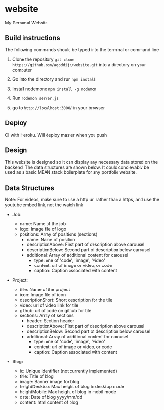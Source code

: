 # website
My Personal Website

## Build instructions

The following commands should be typed into the terminal or command line

1. Clone the repository ``` git clone https://github.com/agoddijn/website.git ``` into a directory on your computer

2. Go into the directory and run ``` npm install ```

3. Install nodemone ``` npm install -g nodemon ```

4. Run ``` nodemon server.js ```

5. go to ``` http://localhost:3000/ ``` in your browser

## Deploy

CI with Heroku. Will deploy master when you push

## Design

This website is designed so it can display any necessary data stored on the backend. The data structures are shown below. It could concievably be used as a basic MEAN stack boilerplate for any portfolio website.

## Data Structures

Note: For videos, make sure to use a http url rather than a https, and use the youtube embed link, not the watch link

* Job:
  * name: Name of the job
  * logo: Image file of logo
  * positions: Array of positions (sections)
    * name: Name of position
    * descriptionAbove: First part of description above carousel
    * descriptionBelow: Second part of description below carousel
    * additional: Array of additional content for carousel
      * type: one of 'code', 'image', 'video'
      * content: url of image or video, or code
      * caption: Caption associated with content

* Project:
  * title: Name of the project
  * icon: Image file of icon
  * descriptionShort: Short description for the tile
  * video: url of video link for tile
  * github: url of code on github for tile
  * sections: Array of sections
    * header: Section header
    * descriptionAbove: First part of description above carousel
    * descriptionBelow: Second part of description below carousel
    * additional: Array of additional content for carousel
      * type: one of 'code', 'image', 'video'
      * content: url of image or video, or code
      * caption: Caption associated with content

* Blog:
  * id: Unique identifier (not currently implemented)
  * title: Title of blog
  * image: Banner image for blog
  * heightDesktop: Max height of blog in desktop mode
  * heightMobile: Max height of blog in mobil mode
  * date: Date of blog yyyy/mm/dd
  * content: html content of blog
